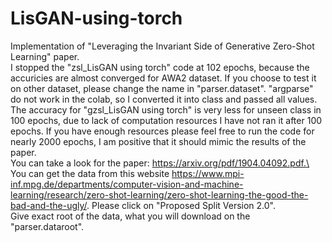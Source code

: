 # LisGAN-using-torch
Implementation of "Leveraging the Invariant Side of Generative Zero-Shot Learning" paper.\
I stopped the "zsl_LisGAN using torch" code at 102 epochs, because the accuricies are almost converged for AWA2 dataset. If you choose to test it on other dataset, please change the name in "parser.dataset". "argparse" do not work in the colab, so I converted it into class and passed all values.\
The accuracy for "gzsl_LisGAN using torch" is very less for unseen class in 100 epochs, due to lack of computation resources I have not ran it after 100 epochs. If you have enough resources please feel free to run the code for nearly 2000 epochs, I am positive that it should mimic the results of the paper.\
You can take a look for the paper: https://arxiv.org/pdf/1904.04092.pdf.\
You can get the data from this website https://www.mpi-inf.mpg.de/departments/computer-vision-and-machine-learning/research/zero-shot-learning/zero-shot-learning-the-good-the-bad-and-the-ugly/. Please click on "Proposed Split Version 2.0".\
Give exact root of the data, what you will download on the "parser.dataroot".
